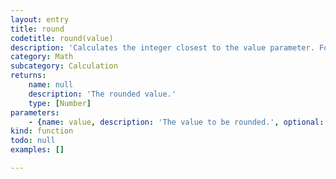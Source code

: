 ```yaml
---
layout: entry
title: round
codetitle: round(value)
description: 'Calculates the integer closest to the value parameter. For example, round(9.2) returns the value 9.'
category: Math
subcategory: Calculation
returns:
    name: null
    description: 'The rounded value.'
    type: [Number]
parameters:
    - {name: value, description: 'The value to be rounded.', optional: false, type: [Number]}
kind: function
todo: null
examples: []

---
```

